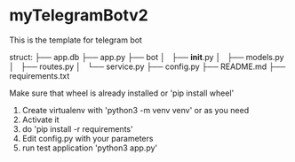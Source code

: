 # myTelegramBotv2

This is the template for telegram bot

struct:
├── app.db
├── app.py
├── bot
│   ├── __init__.py
│   ├── models.py
│   ├── routes.py
│   └── service.py
├── config.py
├── README.md
├── requirements.txt

Make sure that wheel is already installed or 'pip install wheel'

1. Create virtualenv with 'python3 -m venv venv' or as you need
2. Activate it
3. do 'pip install -r requirements'
4. Edit config.py with your parameters
5. run test application 'python3 app.py'
